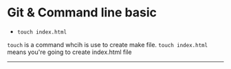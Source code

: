 # Git & Command line basic

- `touch index.html`
<p><code>touch</code> is a command whcih is use to create make file. <code>touch index.html</code> means you're going to create index.html file</p>


--------------------
<code></code>
<p></p>